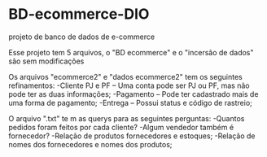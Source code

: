 # BD-ecommerce-DIO
projeto de banco de dados de e-commerce


Esse projeto tem 5 arquivos, o "BD ecommerce" e o "incersão de dados" são sem modificações

Os arquivos "ecommerce2" e "dados ecommerce2" tem os seguintes refinamentos:
-Cliente PJ e PF – Uma conta pode ser PJ ou PF, mas não pode ter as duas informações;
-Pagamento – Pode ter cadastrado mais de uma forma de pagamento;
-Entrega – Possui status e código de rastreio;


O arquivo ".txt" te m as querys para as seguintes perguntas:
-Quantos pedidos foram feitos por cada cliente?
-Algum vendedor também é fornecedor?
-Relação de produtos fornecedores e estoques;
-Relação de nomes dos fornecedores e nomes dos produtos;



